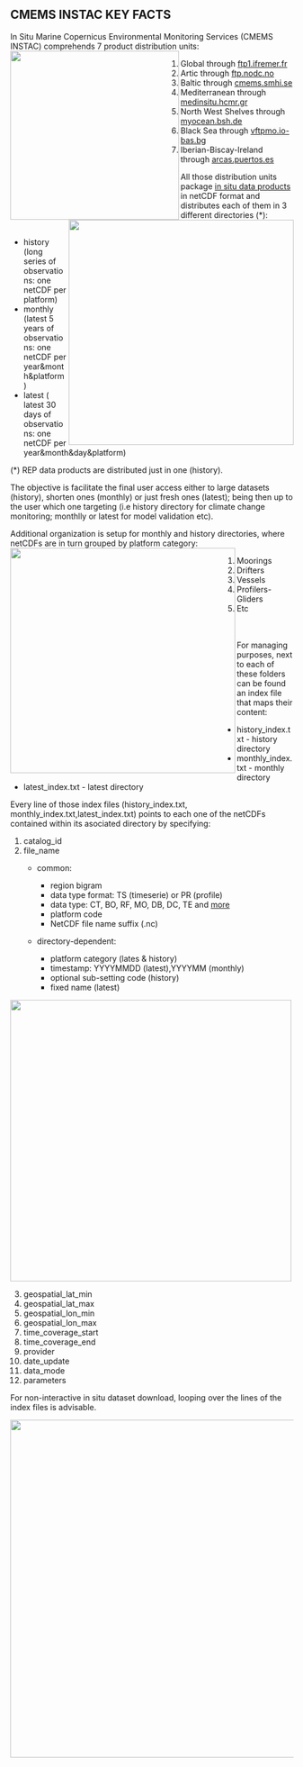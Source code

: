 ## CMEMS INSTAC KEY FACTS

In Situ Marine Copernicus Environmental Monitoring Services (CMEMS INSTAC) comprehends 7 product distribution units:
<img align="left" src="https://github.com/MarineCopernicusInsitu/INSTACTraining/blob/master/images/regions.png" width="300">
1. Global through [ftp1.ifremer.fr](wwz.ifremer.fr/)
2. Artic through [ftp.nodc.no](arctic-roos.org/members/IMR)
3. Baltic through [cmems.smhi.se](http://www.smhi.se/en) 
4. Mediterranean through [medinsitu.hcmr.gr](http://www.hcmr.gr/en/)
5. North West Shelves through [myocean.bsh.de](http://nwsportal.bsh.de/)
6. Black Sea through [vftpmo.io-bas.bg](http://www.io-bas.bg/index_en.html)
7. Iberian-Biscay-Ireland through [arcas.puertos.es](http://ibidataportal.puertos.es/quid.php)

All those distribution units package [in situ data products](http://cmems-resources.cls.fr/documents/PUM/CMEMS-INS-PUM-013.pdf) in netCDF format and distributes each of them in 3 different directories (*):
<img align="right" src="https://github.com/MarineCopernicusInsitu/INSTACTraining/blob/master/images/ftp_struture.png" width="400">
<br>
<br>
* history (long series of observations: one netCDF per platform)
* monthly (latest 5 years of observations: one netCDF per year&month&platform)
* latest ( latest 30 days of observations: one netCDF per year&month&day&platform)

(*) REP data products are distributed just in one (history).

The objective is facilitate the final user access either to large datasets (history), shorten ones (monthly) or just fresh ones (latest); being then up to the user which one targeting (i.e history directory for climate change monitoring; monthlly or latest for model validation etc).

Additional organization is setup for monthly and history directories, where netCDFs are in turn grouped by platform category:
<img align="left" src="https://github.com/MarineCopernicusInsitu/INSTACTraining/blob/master/images/platforms.png" width="400">

1. Moorings
2. Drifters
3. Vessels
4. Profilers-Gliders
5. Etc

<br>
<br>
For managing purposes, next to each of these folders can be found an index file that maps their content:

* history_index.txt - history directory
* monthly_index.txt - monthly directory
* latest_index.txt - latest directory

Every line of those index files (history_index.txt, monthly_index.txt,latest_index.txt) points to each one of the netCDFs contained within its asociated directory by specifying:

1. catalog_id
2. file_name
    * common:
        * region bigram
        * data type format: TS (timeserie) or PR (profile)
        * data type: CT, BO, RF, MO, DB, DC, TE and [more](http://cmems-resources.cls.fr/documents/PUM/CMEMS-INS-PUM-013.pdf)
        * platform code
        * NetCDF file name suffix (.nc)

    * directory-dependent:
        * platform category (lates & history)
        * timestamp: YYYYMMDD (latest),YYYYMM (monthly)
        * optional sub-setting code (history)
        * fixed name (latest)    

<span padding-left="20%"><img src="https://github.com/MarineCopernicusInsitu/INSTACTraining/blob/master/images/naming.png" width="500"></span>

3. geospatial_lat_min
4. geospatial_lat_max
5.  geospatial_lon_min
6. geospatial_lon_max
7.  time_coverage_start
8.  time_coverage_end
9.  provider
10. date_update
11. data_mode
12. parameters 

For non-interactive in situ dataset download, looping over the lines of the index files is advisable. 
<div style="margin: 0 auto"><img src="https://github.com/MarineCopernicusInsitu/INSTACTraining/blob/master/images/index_files.png" width="600"></div>
